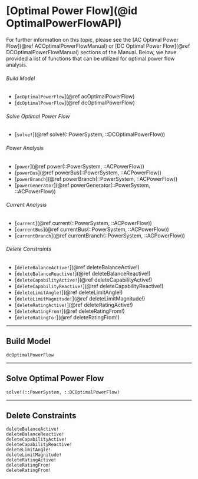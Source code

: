 # [Optimal Power Flow](@id OptimalPowerFlowAPI)

For further information on this topic, please see the [AC Optimal Power Flow](@ref ACOptimalPowerFlowManual) or [DC Optimal Power Flow](@ref DCOptimalPowerFlowManual) sections of the Manual. Below, we have provided a list of functions that can be utilized for optimal power flow analysis.

###### Build Model
* [`acOptimalPowerFlow`](@ref acOptimalPowerFlow)
* [`dcOptimalPowerFlow`](@ref dcOptimalPowerFlow)

###### Solve Optimal Power Flow
* [`solve!`](@ref solve!(::PowerSystem, ::DCOptimalPowerFlow))

###### Power Analysis
* [`power`](@ref power(::PowerSystem, ::ACPowerFlow))
* [`powerBus`](@ref powerBus(::PowerSystem, ::ACPowerFlow))
* [`powerBranch`](@ref powerBranch(::PowerSystem, ::ACPowerFlow))
* [`powerGenerator`](@ref powerGenerator(::PowerSystem, ::ACPowerFlow))

###### Current Analysis
* [`current`](@ref current(::PowerSystem, ::ACPowerFlow))
* [`currentBus`](@ref currentBus(::PowerSystem, ::ACPowerFlow))
* [`currentBranch`](@ref currentBranch(::PowerSystem, ::ACPowerFlow))

###### Delete Constraints
* [`deleteBalanceActive!`](@ref deleteBalanceActive!)
* [`deleteBalanceReactive!`](@ref deleteBalanceReactive!)
* [`deleteCapabilityActive!`](@ref deleteCapabilityActive!)
* [`deleteCapabilityReactive!`](@ref deleteCapabilityReactive!)
* [`deleteLimitAngle!`](@ref deleteLimitAngle!)
* [`deleteLimitMagnitude!`](@ref deleteLimitMagnitude!)
* [`deleteRatingActive!`](@ref deleteRatingActive!)
* [`deleteRatingFrom!`](@ref deleteRatingFrom!)
* [`deleteRatingTo!`](@ref deleteRatingFrom!)

---

## Build Model
```@docs
dcOptimalPowerFlow
```

---

## Solve Optimal Power Flow
```@docs
solve!(::PowerSystem, ::DCOptimalPowerFlow)
```

---

## Delete Constraints
```@docs
deleteBalanceActive!
deleteBalanceReactive!
deleteCapabilityActive!
deleteCapabilityReactive!
deleteLimitAngle!
deleteLimitMagnitude!
deleteRatingActive!
deleteRatingFrom!
deleteRatingFrom!
```